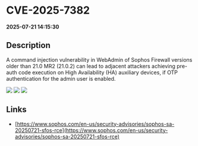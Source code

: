 # CVE-2025-7382

**2025-07-21 14:15:30**

## Description
A command injection vulnerability in WebAdmin of Sophos Firewall versions older than 21.0 MR2 (21.0.2) can lead to adjacent attackers achieving pre-auth code execution on High Availability (HA) auxiliary devices, if OTP authentication for the admin user is enabled.

![](https://img.shields.io/static/v1?label=Score&message=8.8&color=red)
![](https://img.shields.io/static/v1?label=Severity&message=HIGH&color=red)
![](https://img.shields.io/static/v1?label=CWE&message=RCE&color=green)

## Links
- [https://www.sophos.com/en-us/security-advisories/sophos-sa-20250721-sfos-rce](https://www.sophos.com/en-us/security-advisories/sophos-sa-20250721-sfos-rce)
